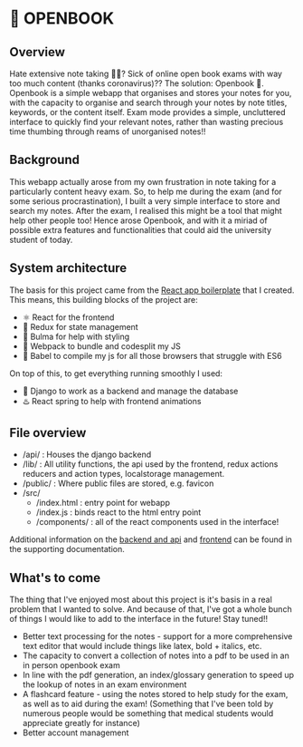 # 📖 OPENBOOK

## Overview
Hate extensive note taking 😤😤? Sick of online open book exams with way too much content (thanks coronavirus)?? The solution: Openbook 📖. Openbook is a simple webapp that organises and stores your notes for you, with the capacity to organise and search through your notes by note titles, keywords, or the content itself. Exam mode provides a simple, uncluttered interface to quickly find your relevant notes, rather than wasting precious time thumbing through reams of unorganised notes!!

## Background
This webapp actually arose from my own frustration in note taking for a particularly content heavy exam. So, to help me during the exam (and for some serious procrastination), I built a very simple interface to store and search my notes. After the exam, I realised this might be a tool that might help other people too! Hence arose Openbook, and with it a miriad of possible extra features and functionalities that could aid the university student of today.

## System architecture
The basis for this project came from the [React app boilerplate](https://github.com/zachjbrowning/react-app-boilerplate) that I created. This means, this building blocks of the project are:
  - ⚛️ React for the frontend
  - 🧰 Redux for state management
  - 💅 Bulma for help with styling
  - 🎒 Webpack to bundle and codesplit my JS
  - 🔏 Babel to compile my js for all those browsers that struggle with ES6

On top of this, to get everything running smoothly I used:
  - 🐍 Django to work as a backend and manage the database
  - ♨️ React spring to help with frontend animations


## File overview
 - /api/ : Houses the django backend
 - /lib/ : All utility functions, the api used by the frontend, redux actions reducers and action types, localstorage management.
 - /public/ : Where public files are stored, e.g. favicon
 - /src/ 
   - /index.html : entry point for webapp
   - /index.js : binds react to the html entry point
   - /components/ : all of the react components used in the interface!

Additional information on the [backend and api](Backend_API.md) and [frontend](Frontend.md) can be found in the supporting documentation.

## What's to come
The thing that I've enjoyed most about this project is it's basis in a real problem that I wanted to solve. And because of that, I've got a whole bunch of things I would like to add to the interface in the future! Stay tuned!!
 - Better text processing for the notes - support for a more comprehensive text editor that would include things like latex, bold + italics, etc.
 - The capacity to convert a collection of notes into a pdf to be used in an in person openbook exam
 - In line with the pdf generation, an index/glossary generation to speed up the lookup of notes in an exam environment
 - A flashcard feature - using the notes stored to help study for the exam, as well as to aid during the exam! (Something that I've been told by numerous people would be something that medical students would appreciate greatly for instance)
 - Better account management